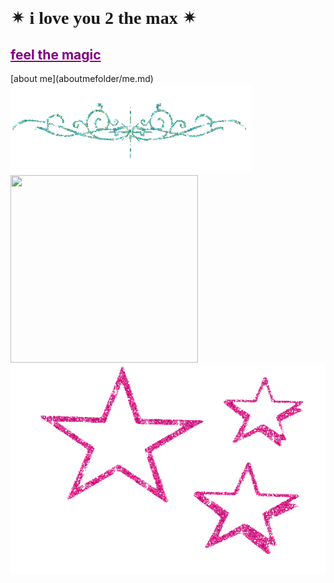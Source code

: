 <html>
<h1 style="font-family:luminari;">&#10036; i love you 2 the max &#10036;</h1>
  </html>
  <h2><a href="artfolder/art.html" style="color: purple;">feel the magic</a></h2>
  [about me](aboutmefolder/me.md)
<html>
<body background="IMG_3972.jpg">
<img src="https://raw.githubusercontent.com/prettygirlmilkingacow/prettygirlmilkingacow.github.io/main/pcoddxGLi.gif">
<img src="https://user-images.githubusercontent.com/119459564/205533711-3a6fb140-c136-420d-b300-28f09d5574f6.jpg"
width="300"
height="300"><img             src="https://raw.githubusercontent.com/prettygirlmilkingacow/prettygirlmilkingacow.github.io/main/1113638.gif">

